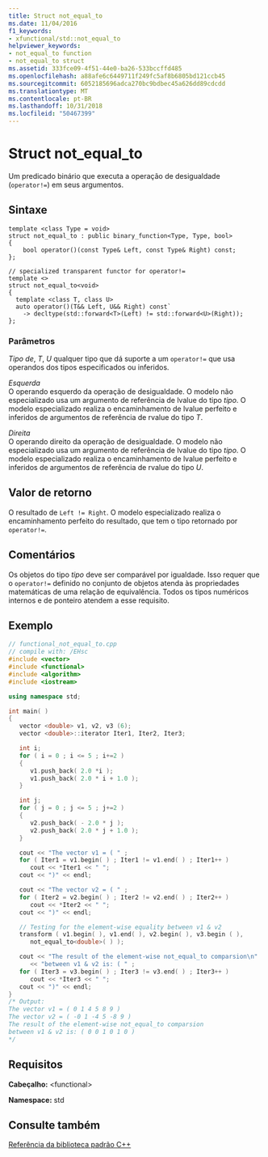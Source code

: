```yaml
---
title: Struct not_equal_to
ms.date: 11/04/2016
f1_keywords:
- xfunctional/std::not_equal_to
helpviewer_keywords:
- not_equal_to function
- not_equal_to struct
ms.assetid: 333fce09-4f51-44e0-ba26-533bccffd485
ms.openlocfilehash: a88afe6c6449711f249fc5af8b6805bd121ccb45
ms.sourcegitcommit: 6052185696adca270bc9bdbec45a626dd89cdcdd
ms.translationtype: MT
ms.contentlocale: pt-BR
ms.lasthandoff: 10/31/2018
ms.locfileid: "50467399"
---
```

# <a name="notequalto-struct"></a>Struct not_equal_to

Um predicado binário que executa a operação de desigualdade (`operator!=`) em seus argumentos.

## <a name="syntax"></a>Sintaxe

```
template <class Type = void>
struct not_equal_to : public binary_function<Type, Type, bool>
{
    bool operator()(const Type& Left, const Type& Right) const;
};

// specialized transparent functor for operator!=
template <>
struct not_equal_to<void>
{
  template <class T, class U>
  auto operator()(T&& Left, U&& Right) const`
    -> decltype(std::forward<T>(Left) != std::forward<U>(Right));
};
```

### <a name="parameters"></a>Parâmetros

*Tipo de*, *T*, *U* qualquer tipo que dá suporte a um `operator!=` que usa operandos dos tipos especificados ou inferidos.

*Esquerda*<br/>
O operando esquerdo da operação de desigualdade. O modelo não especializado usa um argumento de referência de lvalue do tipo *tipo*. O modelo especializado realiza o encaminhamento de lvalue perfeito e inferidos de argumentos de referência de rvalue do tipo *T*.

*Direita*<br/>
O operando direito da operação de desigualdade. O modelo não especializado usa um argumento de referência de lvalue do tipo *tipo*. O modelo especializado realiza o encaminhamento de lvalue perfeito e inferidos de argumentos de referência de rvalue do tipo *U*.

## <a name="return-value"></a>Valor de retorno

O resultado de `Left != Right`. O modelo especializado realiza o encaminhamento perfeito do resultado, que tem o tipo retornado por `operator!=`.

## <a name="remarks"></a>Comentários

Os objetos do tipo *tipo* deve ser comparável por igualdade. Isso requer que o `operator!=` definido no conjunto de objetos atenda às propriedades matemáticas de uma relação de equivalência. Todos os tipos numéricos internos e de ponteiro atendem a esse requisito.

## <a name="example"></a>Exemplo

```cpp
// functional_not_equal_to.cpp
// compile with: /EHsc
#include <vector>
#include <functional>
#include <algorithm>
#include <iostream>

using namespace std;

int main( )
{
   vector <double> v1, v2, v3 (6);
   vector <double>::iterator Iter1, Iter2, Iter3;

   int i;
   for ( i = 0 ; i <= 5 ; i+=2 )
   {
      v1.push_back( 2.0 *i );
      v1.push_back( 2.0 * i + 1.0 );
   }

   int j;
   for ( j = 0 ; j <= 5 ; j+=2 )
   {
      v2.push_back( - 2.0 * j );
      v2.push_back( 2.0 * j + 1.0 );
   }

   cout << "The vector v1 = ( " ;
   for ( Iter1 = v1.begin( ) ; Iter1 != v1.end( ) ; Iter1++ )
      cout << *Iter1 << " ";
   cout << ")" << endl;

   cout << "The vector v2 = ( " ;
   for ( Iter2 = v2.begin( ) ; Iter2 != v2.end( ) ; Iter2++ )
      cout << *Iter2 << " ";
   cout << ")" << endl;

   // Testing for the element-wise equality between v1 & v2
   transform ( v1.begin( ), v1.end( ), v2.begin( ), v3.begin ( ),
      not_equal_to<double>( ) );

   cout << "The result of the element-wise not_equal_to comparsion\n"
      << "between v1 & v2 is: ( " ;
   for ( Iter3 = v3.begin( ) ; Iter3 != v3.end( ) ; Iter3++ )
      cout << *Iter3 << " ";
   cout << ")" << endl;
}
/* Output:
The vector v1 = ( 0 1 4 5 8 9 )
The vector v2 = ( -0 1 -4 5 -8 9 )
The result of the element-wise not_equal_to comparsion
between v1 & v2 is: ( 0 0 1 0 1 0 )
*/
```

## <a name="requirements"></a>Requisitos

**Cabeçalho:** \<functional>

**Namespace:** std

## <a name="see-also"></a>Consulte também

[Referência da biblioteca padrão C++](../standard-library/cpp-standard-library-reference.md)<br/>
